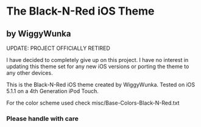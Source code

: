 # The Black-N-Red iOS Theme
## by WiggyWunka

UPDATE:
PROJECT OFFICIALLY RETIRED

I have decided to completely give up on this project. I have no interest in updating this theme set for any new iOS versions or porting the theme to any other devices.


This is the Black-N-Red iOS theme created by WiggyWunka. Tested on iOS 5.1.1 on a 4th Generation iPod Touch.

For the color scheme used check misc/Base-Colors-Black-N-Red.txt

### Please handle with care
